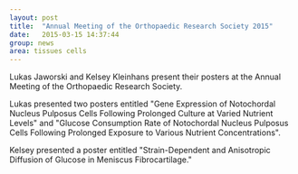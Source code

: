 ```yaml
---
layout: post
title:  "Annual Meeting of the Orthopaedic Research Society 2015"
date:   2015-03-15 14:37:44
group: news
area: tissues cells
---
```

Lukas Jaworski and Kelsey Kleinhans present their posters at the Annual Meeting of the Orthopaedic Research Society.

Lukas presented two posters entitled "Gene Expression of Notochordal Nucleus Pulposus Cells Following Prolonged Culture at Varied Nutrient Levels" and "Glucose Consumption Rate of Notochordal Nucleus Pulposus Cells Following Prolonged Exposure to Various Nutrient Concentrations".

Kelsey presented a poster entitled "Strain-Dependent and Anisotropic Diffusion of Glucose in Meniscus Fibrocartilage."
